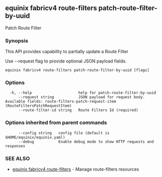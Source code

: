 ## equinix fabricv4 route-filters patch-route-filter-by-uuid

Patch Route Filter

### Synopsis

This API provides capability to partially update a Route Filter

Use --request flag to provide optional JSON payload fields.

```
equinix fabricv4 route-filters patch-route-filter-by-uuid [flags]
```

### Options

```
  -h, --help                     help for patch-route-filter-by-uuid
      --request string           JSON payload for request body. Available fields: route-filters-patch-request-item (RouteFiltersPatchRequestItem)
      --route-filter-id string   Route Filters Id (required)
```

### Options inherited from parent commands

```
      --config string   config file (default is $HOME/equinix/equinix.yaml)
      --debug           Enable debug mode to show HTTP requests and responses
```

### SEE ALSO

* [equinix fabricv4 route-filters](equinix_fabricv4_route-filters.md)	 - Manage route-filters resources

